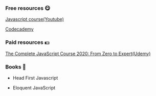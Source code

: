 ### Free resources 😋

<p><a href="https://youtu.be/2md4HQNRqJA">Javascript course(Youtube)</a></p>

<p><a href="https://www.codecademy.com/catalog/language/javascript">Codecademy</a></p>


### Paid resources 💵

<p><a href="https://www.udemy.com/course/the-complete-javascript-course">The Complete JavaScript Course 2020: From Zero to Expert(Udemy)</a></p>


### Books 📖

* Head First Javascript

* Eloquent JavaScript